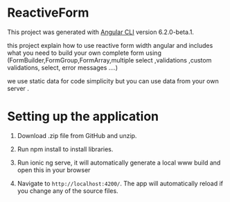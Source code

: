 # ReactiveForm

This project was generated with [Angular CLI](https://github.com/angular/angular-cli) version 6.2.0-beta.1.

this project explain how to use reactive form width angular and includes what you need to build your own complete form using (FormBuilder,FormGroup,FormArray,multiple select ,validations ,custom validations, select, error messages ....)

we use static data for code simplicity  but you can use data from your own server .


# Setting up the application
1. Download .zip file from GitHub and unzip.

2. Run npm install to install libraries.

3. Run ionic ng serve, it will automatically generate a local www build and open this in your browser 

4. Navigate to `http://localhost:4200/`. The app will automatically reload if you change any of the source files.
